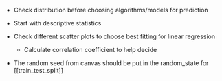 - Check distribution before choosing algorithms/models for prediction


- Start with descriptive statistics
- Check different scatter plots to choose best fitting for linear regression
	- Calculate correlation coefficient to help decide
- The random seed from canvas should be put in the random_state for [[train_test_split]]